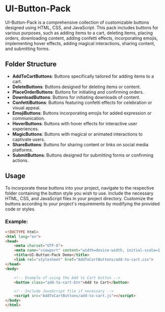# UI-Button-Pack

UI-Button-Pack is a comprehensive collection of customizable buttons designed using HTML, CSS, and JavaScript. This pack includes buttons for various purposes, such as adding items to a cart, deleting items, placing orders, downloading content, adding confetti effects, incorporating emojis, implementing hover effects, adding magical interactions, sharing content, and submitting forms.

## Folder Structure

- **AddToCartButtons**: Buttons specifically tailored for adding items to a cart.
- **DeleteButtons**: Buttons designed for deleting items or content.
- **PlaceOrderButtons**: Buttons for initiating and confirming orders.
- **DownloadButtons**: Buttons for initiating downloads of content.
- **ConfettiButtons**: Buttons featuring confetti effects for celebration or visual appeal.
- **EmojiButtons**: Buttons incorporating emojis for added expression or communication.
- **HoverButtons**: Buttons with hover effects for interactive user experiences.
- **MagicButtons**: Buttons with magical or animated interactions to captivate users.
- **ShareButtons**: Buttons for sharing content or links on social media platforms.
- **SubmitButtons**: Buttons designed for submitting forms or confirming actions.

## Usage

To incorporate these buttons into your project, navigate to the respective folder containing the button style you wish to use. Include the necessary HTML, CSS, and JavaScript files in your project directory. Customize the buttons according to your project's requirements by modifying the provided code or styles.

### Example:

```html
<!DOCTYPE html>
<html lang="en">
<head>
    <meta charset="UTF-8">
    <meta name="viewport" content="width=device-width, initial-scale=1.0">
    <title>UI-Button-Pack Demo</title>
    <link rel="stylesheet" href="AddToCartButtons/add-to-cart.css">
</head>
<body>

    <!-- Example of using the Add to Cart button -->
    <button class="add-to-cart-btn">Add to Cart</button>

    <!-- Include JavaScript file if necessary -->
    <script src="AddToCartButtons/add-to-cart.js"></script>
</body>
</html>
